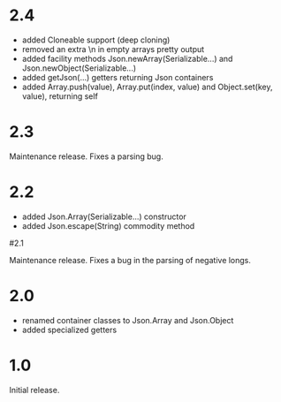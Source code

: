 
# 2.4

+ added Cloneable support (deep cloning)
+ removed an extra \n in empty arrays pretty output
+ added facility methods Json.newArray(Serializable...) and Json.newObject(Serializable...)
+ added getJson(...) getters returning Json containers
+ added Array.push(value), Array.put(index, value) and Object.set(key, value), returning self

# 2.3

Maintenance release. Fixes a parsing bug.

# 2.2

+ added Json.Array(Serializable...) constructor
+ added Json.escape(String) commodity method

#2.1

Maintenance release. Fixes a bug in the parsing of negative longs.

# 2.0

+ renamed container classes to Json.Array and Json.Object
+ added specialized getters

# 1.0

Initial release.

